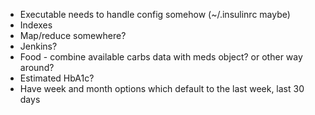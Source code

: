 * Executable needs to handle config somehow (~/.insulinrc maybe)
* Indexes
* Map/reduce somewhere?
* Jenkins?
* Food - combine available carbs data with meds object? or other way around?
* Estimated HbA1c?
* Have week and month options which default to the last week, last 30 days
